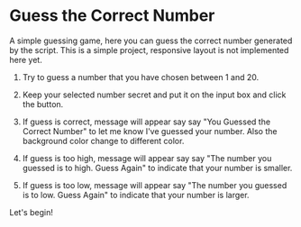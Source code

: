 # Guess the Correct Number

A simple guessing game, here you can guess the correct number generated by the script. This is a simple project, responsive layout is not implemented here yet.

1. Try to guess a number that you have chosen between 1 and 20.

2. Keep your selected number secret and put it on the input box and click the button.

3. If guess is correct, message will appear say say "You Guessed the Correct Number" to let me know I've guessed your number. Also the background color change to different color.

4. If guess is too high, message will appear say say "The number you guessed is to high. Guess Again" to indicate that your number is smaller.

5. If guess is too low, message will appear say "The number you guessed is to low. Guess Again" to indicate that your number is larger.

Let's begin!
